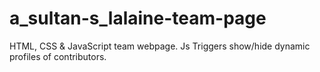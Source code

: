 # a_sultan-s_lalaine-team-page
HTML, CSS &amp; JavaScript team webpage. Js Triggers show/hide dynamic profiles of contributors.  
